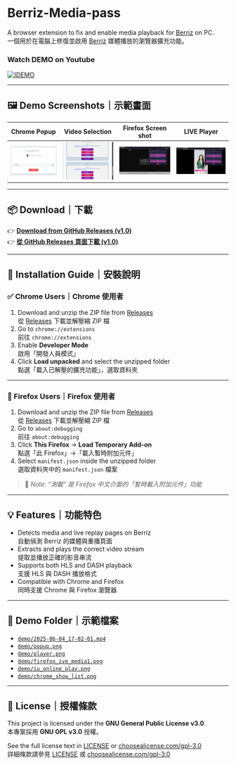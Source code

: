 # Berriz-Media-pass

A browser extension to fix and enable media playback for [Berriz](https://berriz.in) on PC.  
一個用於在電腦上修復並啟用 [Berriz](https://berriz.in) 媒體播放的瀏覽器擴充功能。

### Watch DEMO on Youtube
[![IDEMO](https://img.youtube.com/vi/_0-SOj9Z_U4/maxresdefault.jpg)](https://www.youtube.com/watch?v=_0-SOj9Z_U4)

---

## 🖼️ Demo Screenshots｜示範畫面

| Chrome Popup | Video Selection | Firefox Screen shot | LIVE Player |
|--------------|------------------|------------------|----------------|
| ![1](demo/chrome_1.png) | ![2](demo/chrome_show_list.png) | ![3](demo/firefox_ive_media1.png) | ![4](demo/iu_online_play.png) |

---

## 📦 Download｜下載

👉 [**Download from GitHub Releases (v1.0)**](https://github.com/twkenxtis/Berriz-Media-pass/releases/tag/v1.0)  
👉 [**從 GitHub Releases 頁面下載 (v1.0)**](https://github.com/twkenxtis/Berriz-Media-pass/releases/tag/v1.0)

---

## 🔧 Installation Guide｜安裝說明

### ✅ Chrome Users｜Chrome 使用者
1. Download and unzip the ZIP file from [Releases](https://github.com/twkenxtis/Berriz-Media-pass/releases)  
   從 [Releases](https://github.com/twkenxtis/Berriz-Media-pass/releases) 下載並解壓縮 ZIP 檔
2. Go to `chrome://extensions`  
   前往 `chrome://extensions`
3. Enable **Developer Mode**  
   啟用「開發人員模式」
4. Click **Load unpacked** and select the unzipped folder  
   點選「載入已解壓的擴充功能」，選取資料夾

---

### 🦊 Firefox Users｜Firefox 使用者
1. Download and unzip the ZIP file from [Releases](https://github.com/twkenxtis/Berriz-Media-pass/releases)  
   從 [Releases](https://github.com/twkenxtis/Berriz-Media-pass/releases) 下載並解壓縮 ZIP 檔
2. Go to `about:debugging`  
   前往 `about:debugging`
3. Click **This Firefox** → **Load Temporary Add-on**  
   點選「此 Firefox」→「載入暫時附加元件」
4. Select `manifest.json` inside the unzipped folder  
   選取資料夾中的 `manifest.json` 檔案

> 📌 *Note: “測載” 是 Firefox 中文介面的「暫時載入附加元件」功能*  

---

## 💡 Features｜功能特色

- Detects media and live replay pages on Berriz  
  自動偵測 Berriz 的媒體與重播頁面
- Extracts and plays the correct video stream  
  提取並播放正確的影音串流
- Supports both HLS and DASH playback  
  支援 HLS 與 DASH 播放格式
- Compatible with Chrome and Firefox  
  同時支援 Chrome 與 Firefox 瀏覽器

---

## 📂 Demo Folder｜示範檔案

- [`demo/2025-06-04_17-02-01.mp4`](https://raw.githubusercontent.com/twkenxtis/Berriz-Media-pass/main/demo/2025-06-04_17-02-01.mp4)
- [`demo/popup.png`](demo/popup.png)
- [`demo/player.png`](demo/player.png)
- [`demo/firefox_ive_media1.png`](demo/firefox_ive_media1.png)
- [`demo/iu_online_play.png`](demo/iu_online_play.png)
- [`demo/chrome_show_list.png`](demo/chrome_show_list.png)

---

## 📜 License｜授權條款

This project is licensed under the **GNU General Public License v3.0**.  
本專案採用 **GNU GPL v3.0** 授權。

See the full license text in [LICENSE](LICENSE) or [choosealicense.com/gpl-3.0](https://choosealicense.com/licenses/gpl-3.0/)  
詳細條款請參見 [LICENSE](LICENSE) 或 [choosealicense.com/gpl-3.0](https://choosealicense.com/licenses/gpl-3.0/)
